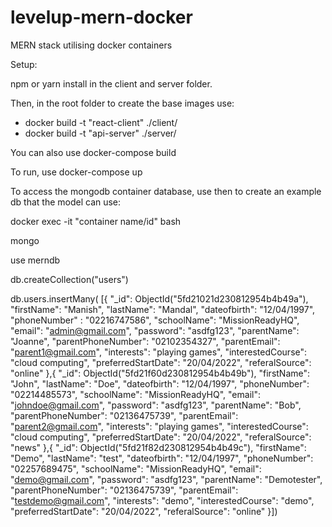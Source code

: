 # levelup-mern-docker
MERN stack utilising docker containers 

Setup:

npm or yarn install in the client and server folder.

Then, in the root folder to create the base images use:
  - docker build -t "react-client" ./client/
  - docker build -t "api-server" ./server/
  
You can also use docker-compose build

To run, use docker-compose up

To access the mongodb container database, use 
then to create an example db that the model can use:

docker exec -it "container name/id" bash

mongo

use merndb

db.createCollection("users")


db.users.insertMany(
[{
  "_id": ObjectId("5fd21021d230812954b4b49a"),
  "firstName": "Manish",
  "lastName": "Mandal",
  "dateofbirth": "12/04/1997",
  "phoneNumber" : "02216747586",
  "schoolName": "MissionReadyHQ",
  "email": "admin@gmail.com",
  "password": "asdfg123",
  "parentName": "Joanne",
  "parentPhoneNumber": "02102354327",
  "parentEmail": "parent1@gmail.com",
  "interests": "playing games",
  "interestedCourse": "cloud computing",
  "preferredStartDate": "20/04/2022",
  "referalSource": "online"
},{
  "_id": ObjectId("5fd21f60d230812954b4b49b"),
  "firstName": "John",
  "lastName": "Doe",
  "dateofbirth": "12/04/1997",
  "phoneNumber": "02214485573",
  "schoolName": "MissionReadyHQ", 
  "email": "johndoe@gmail.com",
  "password": "asdfg123",
  "parentName": "Bob",
  "parentPhoneNumber": "02136475739",
  "parentEmail": "parent2@gmail.com",
  "interests": "playing games",
  "interestedCourse": "cloud computing",
  "preferredStartDate": "20/04/2022",
  "referalSource": "news"
},{
  "_id": ObjectId("5fd21f82d230812954b4b49c"),
  "firstName": "Demo",
  "lastName": "test",
  "dateofbirth": "12/04/1997",
  "phoneNumber": "02257689475",
  "schoolName": "MissionReadyHQ",
  "email": "demo@gmail.com",
  "password": "asdfg123",
  "parentName": "Demotester",
  "parentPhoneNumber": "02136475739",
  "parentEmail": "testdemo@gmail.com",
  "interests": "demo",
  "interestedCourse": "demo",
  "preferredStartDate": "20/04/2022",
  "referalSource": "online"
}])
